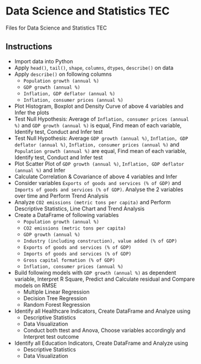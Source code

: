 # Data Science and Statistics TEC
Files for Data Science and Statistics TEC

## Instructions
- Import data into Python
- Apply `head()`, `tail()`, `shape`, `columns`, `dtypes`, `describe()` on data
- Apply `describe()` on following columns 
    - `Population growth (annual %)`
    - `GDP growth (annual %)`
    - `Inflation, GDP deflator (annual %)`
    - `Inflation, consumer prices (annual %)`
- Plot Histogram, Boxplot and Density Curve of above 4 variables and Infer the plots
- Test Null Hypothesis: Average of `Inflation, consumer prices (annual %)` and `GDP growth (annual %)` is equal, Find mean of each variable, Identify test, Conduct and Infer test
- Test Null Hypothesis: Average `GDP growth (annual %)`, `Inflation, GDP deflator (annual %)`, `Inflation, consumer prices (annual %)` and `Population growth (annual %)` are equal, Find mean of each variable, Identify test, Conduct and Infer test
- Plot Scatter Plot of `GDP growth (annual %)`, `Inflation, GDP deflator (annual %)` and Infer
- Calculate Correlation & Covariance of above 4 variables and Infer
- Consider variables `Exports of goods and services (% of GDP)` and `Imports of goods and services (% of GDP)`. Analyse the 2 variables over time and Perform Trend Analysis
- Analyze `CO2 emissions (metric tons per capita)` and Perform Descriptive Statistics, Line Chart and Trend Analysis
- Create a DataFrame of following variables
    - `Population growth (annual %)`
    - `CO2 emissions (metric tons per capita)` 
    - `GDP growth (annual %)`
    - `Industry (including construction), value added (% of GDP)`
    - `Exports of goods and services (% of GDP)`
    - `Imports of goods and services (% of GDP)`
    - `Gross capital formation (% of GDP)`
    - `Inflation, consumer prices (annual %)`
- Build following models with `GDP growth (annual %)` as dependent variable, Interpret R Square, Predict and Calculate residual and Compare models on RMSE
    - Multiple Linear Regression
    - Decision Tree Regression
    - Random Forest Regression
- Identify all Healthcare Indicators, Create DataFrame and Analyze using
    - Descriptive Statistics
    - Data Visualization
    - Conduct both ttest and Anova, Choose variables accordingly and Interpret test outcome
- Identify all Education Indicators, Create DataFrame and Analyze using
    - Descriptive Statistics
    - Data Visualization